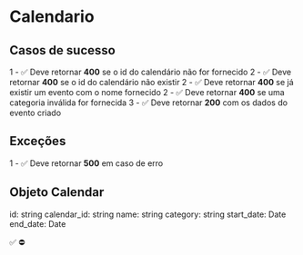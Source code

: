 # Calendario

## Casos de sucesso

1 - ✅ Deve retornar **400** se o id do calendário não for fornecido
2 - ✅ Deve retornar **400** se o id do calendário não existir
2 - ✅ Deve retornar **400** se já existir um evento com o nome fornecido
2 - ✅ Deve retornar **400** se uma categoria inválida for fornecida
3 - ✅ Deve retornar **200** com os dados do evento criado


## Exceções
1 - ✅ Deve retornar **500** em caso de erro

## Objeto Calendar
id: string
calendar_id: string
name: string
category: string
start_date: Date
end_date: Date


✅
⛔